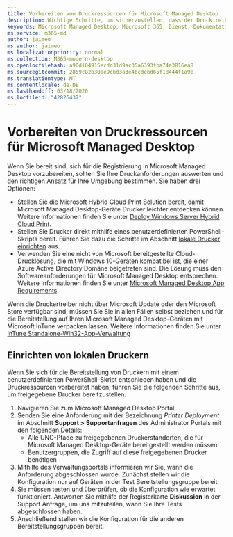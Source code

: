 ```yaml
---
title: Vorbereiten von Druckressourcen für Microsoft Managed Desktop
description: Wichtige Schritte, um sicherzustellen, dass der Druck reibungslos funktioniert
keywords: Microsoft Managed Desktop, Microsoft 365, Dienst, Dokumentation
ms.service: m365-md
author: jaimeo
ms.author: jaimeo
ms.localizationpriority: normal
ms.collection: M365-modern-desktop
ms.openlocfilehash: a90d104915ecdd31d9ac35a6393fba74a3816ea8
ms.sourcegitcommit: 2859c82b30ae9cbd3a3e4bcdebd65f18444f1a9e
ms.translationtype: MT
ms.contentlocale: de-DE
ms.lasthandoff: 03/18/2020
ms.locfileid: "42826437"
---
```

# <a name="prepare-printing-resources-for-microsoft-managed-desktop"></a>Vorbereiten von Druckressourcen für Microsoft Managed Desktop

Wenn Sie bereit sind, sich für die Registrierung in Microsoft Managed Desktop vorzubereiten, sollten Sie Ihre Druckanforderungen auswerten und den richtigen Ansatz für Ihre Umgebung bestimmen. Sie haben drei Optionen:
 
- Stellen Sie die Microsoft Hybrid Cloud Print Solution bereit, damit Microsoft Managed Desktop-Geräte Drucker leichter entdecken können. Weitere Informationen finden Sie unter [Deploy Windows Server Hybrid Cloud Print](https://docs.microsoft.com/windows-server/administration/hybrid-cloud-print/hybrid-cloud-print-deploy).
- Stellen Sie Drucker direkt mithilfe eines benutzerdefinierten PowerShell-Skripts bereit. Führen Sie dazu die Schritte im Abschnitt [lokale Drucker einrichten](#set-up-local-printers) aus.
- Verwenden Sie eine nicht von Microsoft bereitgestellte Cloud-Drucklösung, die mit Windows 10-Geräten kompatibel ist, die einer Azure Active Directory Domäne beigetreten sind. Die Lösung muss den Softwareanforderungen für Microsoft Managed Desktop entsprechen. Weitere Informationen finden Sie unter [Microsoft Managed Desktop App Requirements](../service-description/mmd-app-requirements.md).
 
Wenn die Druckertreiber nicht über Microsoft Update oder den Microsoft Store verfügbar sind, müssen Sie Sie in allen Fällen selbst beziehen und für die Bereitstellung auf Ihren Microsoft Managed Desktop-Geräten mit Microsoft InTune verpacken lassen. Weitere Informationen finden Sie unter [InTune Standalone-Win32-App-Verwaltung](https://docs.microsoft.com/mem/intune/apps/apps-win32-app-management)

## <a name="set-up-local-printers"></a>Einrichten von lokalen Druckern

Wenn Sie sich für die Bereitstellung von Druckern mit einem benutzerdefinierten PowerShell-Skript entschieden haben und die Druckressourcen vorbereitet haben, führen Sie die folgenden Schritte aus, um freigegebene Drucker bereitzustellen:

1.  Navigieren Sie zum Microsoft Managed Desktop Portal.
2.  Senden Sie eine Anforderung mit der Bezeichnung *Printer Deployment* im Abschnitt **Support > Supportanfragen** des Administrator Portals mit den folgenden Details:
    - Alle UNC-Pfade zu freigegebenen Druckerstandorten, die für Microsoft Managed Desktop-Geräte bereitgestellt werden müssen
    - Benutzergruppen, die Zugriff auf diese freigegebenen Drucker benötigen
3.  Mithilfe des Verwaltungsportals informieren wir Sie, wann die Anforderung abgeschlossen wurde. Zunächst stellen wir die Konfiguration nur auf Geräten in der Test Bereitstellungsgruppe bereit.
4.  Sie müssen testen und überprüfen, ob die Konfiguration wie erwartet funktioniert. Antworten Sie mithilfe der Registerkarte **Diskussion** in der Support Anfrage, um uns mitzuteilen, wann Sie Ihre Tests abgeschlossen haben.
5.  Anschließend stellen wir die Konfiguration für die anderen Bereitstellungsgruppen bereit.
